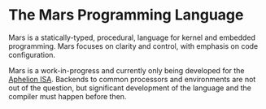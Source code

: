 # The Mars Programming Language

Mars is a statically-typed, procedural, language for kernel and embedded programming. 
Mars focuses on clarity and control, with emphasis on code configuration.

Mars is a work-in-progress and currently only being developed for the [Aphelion ISA](https://github.com/orbit-systems/aphelion). Backends to common processors and environments are not out of the question, but significant development of the language and the compiler must happen before then.